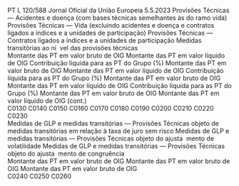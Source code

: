 PT  L 120/588 Jornal Oficial da União Europeia 5.5.2023
 Provisões Técnicas — Acidentes e doença (com bases 
técnicas semelhantes às do ramo vida)  Provisões Técnicas — Vida (excluindo acidentes e 
doença e contratos ligados a índices e a unidades de 
participação)  Provisões Técnicas — Contratos ligados a 
índices e a unidades de participação  Medidas transitórias ao ní ­
vel das provisões técnicas  
Montante das 
PT em valor 
bruto de OIG  Montante 
das PT em 
valor líquido 
de OIG  Contribuição líquida 
para as PT do Grupo 
(%)  Montante das PT em 
valor bruto de OIG  Montante das 
PT em valor 
líquido de 
OIG  Contribuição 
líquida para 
as PT do 
Grupo (%)  Montante 
das PT em 
valor bruto 
de OIG  Montante das 
PT em valor 
líquido de 
OIG  Contribuição 
líquida para 
as PT do 
Grupo (%)  Montante 
das PT em 
valor bruto 
de OIG  Montante 
das PT em 
valor líquido 
de OIG  (cont.)  
C0130  C0140  C0150  C0160  C0170  C0180  C0190  C0200  C0210  C0220  C0230  
Medidas de GLP e medidas 
transitórias — Provisões 
Técnicas objeto de medidas 
transitórias em relação à 
taxa de juro sem risco  Medidas de GLP e medidas 
transitórias — Provisões 
Técnicas objeto do ajusta ­
mento de volatilidade  Medidas de GLP e medidas 
transitórias — Provisões 
Técnicas objeto do ajusta ­
mento de congruência  
Montante das PT em valor 
bruto de OIG  Montante das PT em valor 
bruto de OIG  Montante das PT em valor 
bruto de OIG  
C0240  C0250  C0260